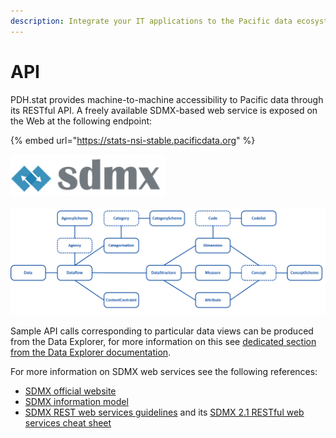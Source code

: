 ```yaml
---
description: Integrate your IT applications to the Pacific data ecosystem
---
```


# API

PDH.stat provides machine-to-machine accessibility to Pacific data through its RESTful API. A freely available SDMX-based web service is exposed on the Web at the following endpoint:

{% embed url="https://stats-nsi-stable.pacificdata.org" %}

![](../../.gitbook/assets/image%20%2847%29.png)

![Overview of main queriable SDMX classes](../../.gitbook/assets/image%20%2846%29.png)

Sample API calls corresponding to particular data views can be produced from the Data Explorer, for more information on this see [dedicated section from the Data Explorer documentation](https://app.gitbook.com/@pacific-community-spc/s/pacific-data-hub/~/drafts/-MK8Awsn0bi12OsZeTp7/dotstat/de#get-api-queries-corresponding-to-the-data-selection).

For more information on SDMX web services see the following references:

* [SDMX official website](https://sdmx.org/)
* [SDMX information model](https://sdmx.org/wp-content/uploads/SDMX_2-1_SECTION_2_InformationModel_2020-07.pdf)
* [SDMX REST web services guidelines](https://github.com/sdmx-twg/sdmx-rest/) and its [SDMX 2.1 RESTful web services cheat sheet](https://github.com/sdmx-twg/sdmx-rest/blob/master/v2_1/ws/rest/docs/rest_cheat_sheet.pdf?raw=true)



